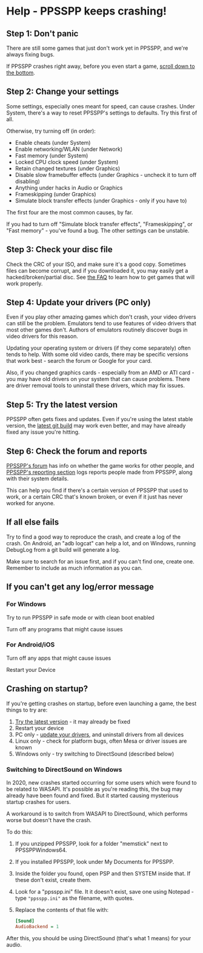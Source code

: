 # Help - PPSSPP keeps crashing!

## Step 1: Don't panic

There are still some games that just don't work yet in PPSSPP, and we're always fixing bugs.

If PPSSPP crashes right away, before you even start a game, [scroll down to the bottom](#crashing-on-startup).

## Step 2: Change your settings

Some settings, especially ones meant for speed, can cause crashes.  Under System, there's a way to reset PPSSPP's settings to defaults.  Try this first of all.

Otherwise, try turning off (in order):

* Enable cheats (under System)
* Enable networking/WLAN (under Network)
* Fast memory (under System)
* Locked CPU clock speed (under System)
* Retain changed textures (under Graphics)
* Disable slow framebuffer effects (under Graphics - uncheck it to turn off disabling)
* Anything under hacks in Audio or Graphics
* Frameskipping (under Graphics)
* Simulate block transfer effects (under Graphics - only if you have to)

The first four are the most common causes, by far.

If you had to turn off "Simulate block transfer effects", "Frameskipping", or "Fast memory" - you've found a bug.  The other settings can be unstable.

## Step 3: Check your disc file

Check the CRC of your ISO, and make sure it's a good copy.  Sometimes files can become corrupt, and if you downloaded it, you may easily get a hacked/broken/partial disc.  See [the FAQ](http://ppsspp.org/faq.html) to learn how to get games that will work properly.

## Step 4: Update your drivers (PC only)

Even if you play other amazing games which don't crash, your video drivers can still be the problem.  Emulators tend to use features of video drivers that most other games don't.  Authors of emulators routinely discover bugs in video drivers for this reason.

Updating your operating system or drivers (if they come separately) often tends to help.  With some old video cards, there may be specific versions that work best - search the forum or Google for your card.

Also, if you changed graphics cards - especially from an AMD or ATI card - you may have old drivers on your system that can cause problems.  There are driver removal tools to uninstall these drivers, which may fix issues.

## Step 5: Try the latest version

PPSSPP often gets fixes and updates.  Even if you're using the latest stable version, the [latest git build](http://ppsspp.org/downloads.html#devbuilds) may work even better, and may have already fixed any issue you're hitting.

## Step 6: Check the forum and reports

[PPSSPP's forum](http://forums.ppsspp.org/) has info on whether the game works for other people, and [PPSSPP's reporting section](http://report.ppsspp.org/games) logs reports people made from PPSSPP, along with their system details.

This can help you find if there's a certain version of PPSSPP that used to work, or a certain CRC that's known broken, or even if it just has never worked for anyone.

## If all else fails

Try to find a good way to reproduce the crash, and create a log of the crash.  On Android, an "adb logcat" can help a lot, and on Windows, running DebugLog from a git build will generate a log.

Make sure to search for an issue first, and if you can't find one, create one.  Remember to include as much information as you can.

## If you can't get any log/error message

### For Windows

Try to run PPSSPP in safe mode or with clean boot enabled

Turn off any programs that might cause issues

### For Android/iOS

Turn off any apps that might cause issues

Restart your Device

## Crashing on startup?

If you're getting crashes on startup, before even launching a game, the best things to try are:

1. [Try the latest version](#step-5-try-the-latest-version) - it may already be fixed
2. Restart your device
3. PC only - [update your drivers](#step-4-update-your-drivers-pc-only), and uninstall drivers from all devices
4. Linux only - check for platform bugs, often Mesa or driver issues are known
5. Windows only - try switching to DirectSound (described below)

### Switching to DirectSound on Windows

In 2020, new crashes started occurring for some users which were found to be related to WASAPI.  It's possible as you're reading this, the bug may already have been found and fixed.  But it started causing mysterious startup crashes for users.

A workaround is to switch from WASAPI to DirectSound, which performs worse but doesn't have the crash.

To do this:

1. If you unzipped PPSSPP, look for a folder "memstick" next to PPSSPPWindows64.
2. If you installed PPSSPP, look under My Documents for PPSSPP.
3. Inside the folder you found, open PSP and then SYSTEM inside that.  If these don't exist, create them.
4. Look for a "ppsspp.ini" file.  It it doesn't exist, save one using Notepad - type `"ppsspp.ini"` as the filename, with quotes.
5. Replace the contents of that file with:

   ```ini
   [Sound]
   AudioBackend = 1
   ```

After this, you should be using DirectSound (that's what 1 means) for your audio.